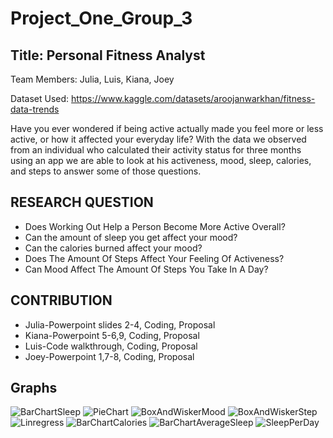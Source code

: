 # Project_One_Group_3
## Title: Personal Fitness Analyst 
Team Members: Julia, Luis, Kiana, Joey

Dataset Used: https://www.kaggle.com/datasets/aroojanwarkhan/fitness-data-trends

Have you ever wondered if being active actually made you feel more or less active, or how it affected your everyday life? With the data we observed from an individual who calculated their activity status for three months using an app we are able to look at his activeness, mood, sleep, calories, and steps to answer some of those questions.

## RESEARCH QUESTION
- Does Working Out Help a Person Become More Active Overall?
- Can the amount of sleep you get affect your mood?
- Can the calories burned affect your mood?
- Does The Amount Of Steps Affect Your Feeling Of Activeness?
- Can Mood Affect The Amount Of Steps You Take In A Day?

## CONTRIBUTION
- Julia-Powerpoint slides 2-4, Coding, Proposal
- Kiana-Powerpoint 5-6,9, Coding, Proposal
- Luis-Code walkthrough, Coding, Proposal
- Joey-Powerpoint 1,7-8, Coding, Proposal

## Graphs
![BarChartSleep](https://user-images.githubusercontent.com/125215083/233524409-22b8cc3f-41fd-4f5b-b686-9c9dff86770e.png)
![PieChart](https://user-images.githubusercontent.com/125215083/233240222-623bd442-1f8e-4a87-b03d-4c2118044475.png)
![BoxAndWiskerMood](https://user-images.githubusercontent.com/125215083/233240231-f0d9fa37-0f85-47f3-80b2-18c862ff48b7.png)
![BoxAndWiskerStep](https://user-images.githubusercontent.com/125215083/233240239-4a9ffb4d-7d93-45f6-bd76-62d402be5742.png)
![Linregress](https://user-images.githubusercontent.com/125215083/233240245-418abf92-e347-4ac7-b29a-764789a1a0e6.png)
![BarChartCalories](https://user-images.githubusercontent.com/125215083/233524435-8cf0d9b2-d572-4463-b6ef-104ba0267abe.png)
![BarChartAverageSleep](https://user-images.githubusercontent.com/125215083/233524450-00af8dea-71ce-46dc-9735-f0d420c5afcd.png)
![SleepPerDay](https://user-images.githubusercontent.com/125215083/233524459-825b415d-62ed-4750-8123-9a5dd61c4855.png)

